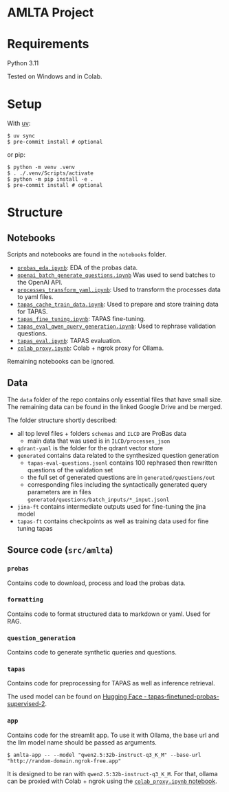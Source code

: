 AMLTA Project
=============

# Requirements

Python 3.11

Tested on Windows and in Colab.

# Setup

With [uv](https://docs.astral.sh/uv/):

```console
$ uv sync
$ pre-commit install # optional
```

or pip:

```console
$ python -m venv .venv
$ . ./.venv/Scripts/activate
$ python -m pip install -e .
$ pre-commit install # optional
```

# Structure

## Notebooks

Scripts and notebooks are found in the `notebooks` folder.
- [`probas_eda.ipynb`](notebooks/probas_eda.ipynb): EDA of the probas data.
- [`openai_batch_generate_questions.ipynb`](notebooks/openai_batch_generate_questions.ipynb)
    Was used to send batches to the OpenAI API.
- [`processes_transform_yaml.ipynb`](notebooks/processes_transform_yaml.ipynb): Used to transform
    the processes data to yaml files.
- [`tapas_cache_train_data.ipynb`](notebooks/tapas_cache_train_data.ipynb): Used to prepare and
    store training data for TAPAS.
- [`tapas_fine_tuning.ipynb`](notebooks/tapas_fine_tuning.ipynb): TAPAS fine-tuning.
- [`tapas_eval_qwen_query_generation.ipynb`](notebooks/tapas_eval_qwen_query_generation.ipynb):
    Used to rephrase validation questions.
- [`tapas_eval.ipynb`](notebooks/tapas_eval.ipynb): TAPAS evaluation.
- [`colab_proxy.ipynb`](notebooks/colab_proxy.ipynb): Colab + ngrok proxy for Ollama.


Remaining notebooks can be ignored.


## Data

The `data` folder of the repo contains only essential files that have small size. The remaining data can be found in the
linked Google Drive and be merged.

The folder structure shortly described:
- all top level files + folders `schemas` and `ILCD` are ProBas data
  - main data that was used is in `ILCD/processes_json`
- `qdrant-yaml` is the folder for the qdrant vector store
- `generated` contains data related to the synthesized question generation
  - `tapas-eval-questions.jsonl` contains 100 rephrased then rewritten questions of the validation set
  - the full set of generated questions are in `generated/questions/out`
  - corresponding files including the syntactically generated query parameters are in files `generated/questions/batch_inputs/*_input.jsonl`
- `jina-ft` contains intermediate outputs used for fine-tuning the jina model
- `tapas-ft` contains checkpoints as well as training data used for fine tuning tapas


## Source code (`src/amlta`)

### `probas`

Contains code to download, process and load the probas data.

### `formatting`

Contains code to format structured data to markdown or yaml. Used for RAG.


### `question_generation`

Contains code to generate synthetic queries and questions.

### `tapas`

Contains code for preprocessing for TAPAS as well as inference retrieval.

The used model can be found on [Hugging Face - tapas-finetuned-probas-supervised-2](https://huggingface.co/woranov/tapas-finetuned-probas-supervised-2).


### `app`

Contains code for the streamlit app. To use it with Ollama, the base url and the llm model name
should be passed as arguments.

```console
$ amlta-app -- --model "qwen2.5:32b-instruct-q3_K_M" --base-url "http://random-domain.ngrok-free.app"
```

It is designed to be ran with `qwen2.5:32b-instruct-q3_K_M`. For that, ollama can be proxied with
Colab + ngrok using the [`colab_proxy.ipynb` notebook](https://colab.research.google.com/github/woranov/amlta-project/blob/main/notebooks/colab_proxy.ipynb).
